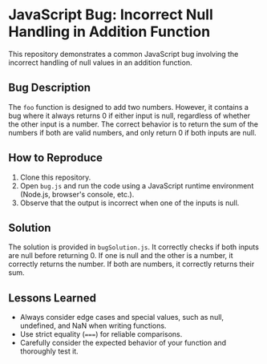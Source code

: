 # JavaScript Bug: Incorrect Null Handling in Addition Function

This repository demonstrates a common JavaScript bug involving the incorrect handling of null values in an addition function.

## Bug Description

The `foo` function is designed to add two numbers. However, it contains a bug where it always returns 0 if either input is null, regardless of whether the other input is a number. The correct behavior is to return the sum of the numbers if both are valid numbers, and only return 0 if both inputs are null.

## How to Reproduce

1. Clone this repository.
2. Open `bug.js` and run the code using a JavaScript runtime environment (Node.js, browser's console, etc.).
3. Observe that the output is incorrect when one of the inputs is null.

## Solution

The solution is provided in `bugSolution.js`.  It correctly checks if both inputs are null before returning 0. If one is null and the other is a number, it correctly returns the number. If both are numbers, it correctly returns their sum.

## Lessons Learned

- Always consider edge cases and special values, such as null, undefined, and NaN when writing functions.
- Use strict equality (`===`) for reliable comparisons.
- Carefully consider the expected behavior of your function and thoroughly test it.
